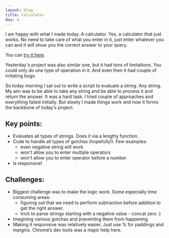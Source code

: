 ```yaml
---
layout: blog
title: Calculator
day: 4
---
```


I am happy with what I made today. A calculator. Yes, a calculator that just works. No need to take care of what you enter in it, just enter whatever you can and it will show you the correct answer to your query.

You can [try it here](http://vikaslalwani.com/projects/calculator/).

Yesterday's project was also similar one, but it had tons of limitations. You could only do one type of operation in it. And even then it had couple of irritating bugs.

So today morning I sat out to write a script to evaluate a string. Any string. My aim was to be able to take any string and be able to process it and return the answer. It was a hard task. I tried couple of approaches and everything failed initially. But slowly I made things work and now it forms the backbone of today's project.

Key points:
---
- Evaluates all types of strings. Does it via a lengthy function.
- Code to handle all types of gotchas (hopefully!). Few examples:
	- even negative string will work
	- won't allow you to enter multiple operators
	- won't allow you to enter operator before a number 
- Is responsive!

Challenges:
---
- Biggest challenge was to make the logic work. Some especially time consuming areas:
	- figuring out that we need to perform subtraction before addition to get the right answer.
	- trick to parse strings starting with a negative value - concat zero :)
- Imagining various gotchas and preventing them from happening
- Making it responsive was relatively easier. Just use % for paddings and margins. Chrome’s dev tools was a major help here.